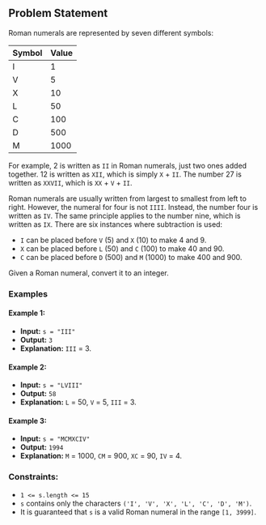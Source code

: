 ## Problem Statement

Roman numerals are represented by seven different symbols:

| Symbol | Value |
| ------ | ----- |
| I      | 1     |
| V      | 5     |
| X      | 10    |
| L      | 50    |
| C      | 100   |
| D      | 500   |
| M      | 1000  |

For example, 2 is written as `II` in Roman numerals, just two ones added together. 12 is written as `XII`, which is simply `X` + `II`. The number 27 is written as `XXVII`, which is `XX` + `V` + `II`.

Roman numerals are usually written from largest to smallest from left to right. However, the numeral for four is not `IIII`. Instead, the number four is written as `IV`. The same principle applies to the number nine, which is written as `IX`. There are six instances where subtraction is used:

- `I` can be placed before `V` (5) and `X` (10) to make 4 and 9.
- `X` can be placed before `L` (50) and `C` (100) to make 40 and 90.
- `C` can be placed before `D` (500) and `M` (1000) to make 400 and 900.

Given a Roman numeral, convert it to an integer.

### Examples

#### Example 1:
- **Input:** `s = "III"`
- **Output:** `3`
- **Explanation:** `III` = 3.

#### Example 2:
- **Input:** `s = "LVIII"`
- **Output:** `58`
- **Explanation:** `L` = 50, `V` = 5, `III` = 3.

#### Example 3:
- **Input:** `s = "MCMXCIV"`
- **Output:** `1994`
- **Explanation:** `M` = 1000, `CM` = 900, `XC` = 90, `IV` = 4.

### Constraints:
- `1 <= s.length <= 15`
- `s` contains only the characters `('I', 'V', 'X', 'L', 'C', 'D', 'M')`.
- It is guaranteed that `s` is a valid Roman numeral in the range `[1, 3999]`.
